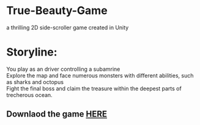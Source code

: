 # True-Beauty-Game
a thrilling 2D side-scroller game created in Unity 

# Storyline: 
You play as an driver controlling a subamrine \
Explore the map and face numerous monsters with different abilities, such as sharks and octopus \
Fight the final boss and claim the treasure within the deepest parts of trecherous ocean.

##  Downlaod the game [HERE](https://github.com/jaypetan/DontDrown-Game/raw/main/SubmarineGame.exe) 

